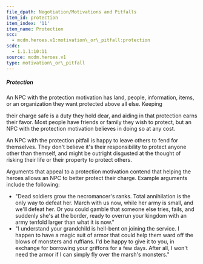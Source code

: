 ```yaml
---
file_dpath: Negotiation/Motivations and Pitfalls
item_id: protection
item_index: '11'
item_name: Protection
scc:
  - mcdm.heroes.v1:motivation\_or\_pitfall:protection
scdc:
  - 1.1.1:10:11
source: mcdm.heroes.v1
type: motivation\_or\_pitfall
---
```


##### Protection

An NPC with the protection motivation has land, people, information, items, or an organization they want protected above all else. Keeping

their charge safe is a duty they hold dear, and aiding in that protection earns their favor. Most people have friends or family they wish to protect, but an NPC with the protection motivation believes in doing so at any cost.

An NPC with the protection pitfall is happy to leave others to fend for themselves. They don't believe it's their responsibility to protect anyone other than themself, and might be outright disgusted at the thought of risking their life or their property to protect others.

Arguments that appeal to a protection motivation contend that helping the heroes allows an NPC to better protect their charge. Example arguments include the following:

- "Dead soldiers grow the necromancer's ranks. Total annihilation is the only way to defeat her. March with us now, while her army is small, and we'll defeat her. Or you could gamble that someone else tries, fails, and suddenly she's at the border, ready to overrun your kingdom with an army tenfold larger than what it is now."
- "I understand your grandchild is hell-bent on joining the service. I happen to have a magic suit of armor that could help them ward off the blows of monsters and ruffians. I'd be happy to give it to you, in exchange for borrowing your griffons for a few days. After all, I won't need the armor if I can simply fly over the marsh's monsters."
